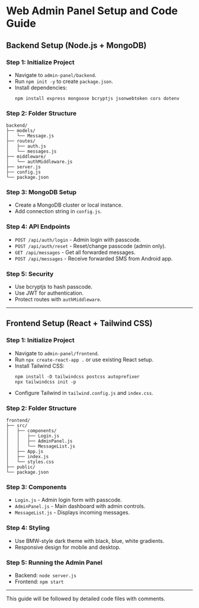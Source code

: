 # Web Admin Panel Setup and Code Guide

## Backend Setup (Node.js + MongoDB)

### Step 1: Initialize Project
- Navigate to `admin-panel/backend`.
- Run `npm init -y` to create `package.json`.
- Install dependencies:
  ```
  npm install express mongoose bcryptjs jsonwebtoken cors dotenv
  ```

### Step 2: Folder Structure
```
backend/
├── models/
│   └── Message.js
├── routes/
│   ├── auth.js
│   └── messages.js
├── middleware/
│   └── authMiddleware.js
├── server.js
├── config.js
└── package.json
```

### Step 3: MongoDB Setup
- Create a MongoDB cluster or local instance.
- Add connection string in `config.js`.

### Step 4: API Endpoints
- `POST /api/auth/login` - Admin login with passcode.
- `POST /api/auth/reset` - Reset/change passcode (admin only).
- `GET /api/messages` - Get all forwarded messages.
- `POST /api/messages` - Receive forwarded SMS from Android app.

### Step 5: Security
- Use bcryptjs to hash passcode.
- Use JWT for authentication.
- Protect routes with `authMiddleware`.

---

## Frontend Setup (React + Tailwind CSS)

### Step 1: Initialize Project
- Navigate to `admin-panel/frontend`.
- Run `npx create-react-app .` or use existing React setup.
- Install Tailwind CSS:
  ```
  npm install -D tailwindcss postcss autoprefixer
  npx tailwindcss init -p
  ```
- Configure Tailwind in `tailwind.config.js` and `index.css`.

### Step 2: Folder Structure
```
frontend/
├── src/
│   ├── components/
│   │   ├── Login.js
│   │   ├── AdminPanel.js
│   │   └── MessageList.js
│   ├── App.js
│   ├── index.js
│   └── styles.css
├── public/
└── package.json
```

### Step 3: Components
- `Login.js` - Admin login form with passcode.
- `AdminPanel.js` - Main dashboard with admin controls.
- `MessageList.js` - Displays incoming messages.

### Step 4: Styling
- Use BMW-style dark theme with black, blue, white gradients.
- Responsive design for mobile and desktop.

### Step 5: Running the Admin Panel
- Backend: `node server.js`
- Frontend: `npm start`

---

This guide will be followed by detailed code files with comments.
